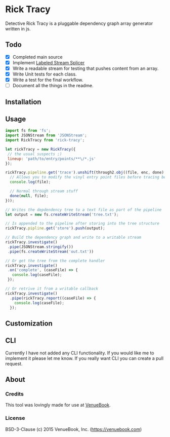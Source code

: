 # Rick Tracy
Detective Rick Tracy is a pluggable dependency graph array generator written in js.

## Todo

 - [x] Completed main source
 - [x] Implement [Labeled Stream Splicer](https://github.com/substack/labeled-stream-splicer)
 - [x] Write a readable stream for testing that pushes content from an array.
 - [x] Write Unit tests for each class.
 - [x] Write a test for the final workflow.
 - [ ] Document all the things in the readme.

## Installation

## Usage

```js
import fs from 'fs';
import JSONStream from 'JSONStream';
import RickTracy from 'rick-tracy';

let rickTracy = new RickTracy({
 // the usual suspects ;)
 lineup: 'path/to/entry/points/**\/*.js'
});

rickTracy.pipeline.get('trace').unshift(through2.obj((file, enc, done) => {
  // Allows you to modify the vinyl entry point files before tracing begins.
  console.log(file);

  // Normal through stream stuff
  done(null, file);
}));

// Writes the depdendency tree to a text file as part of the pipeline
let output = new fs.createWriteStream('tree.txt');

// Is appended to the pipeline after storing into the tree structure
rickTracy.pipline.get('store').push(output);

// Build the dependency graph and write to a writable stream
rickTracy.investigate()
 .pipe(JSONStream.stringify())
 .pipe(fs.createWriteStream('out.txt'))

// Or get the tree from the complete handler
rickTracy.investigate()
 .on('complete', (caseFile) => {
   console.log(caseFile);
 });

// Or retrive it from a writable callback
rickTracy.investigate()
  .pipe(rickTracy.report((caseFile) => {
    console.log(caseFile);
  });
```

## Customization

## CLI
Currently I have not added any CLI functionality. If you would like me to implement it please let me know. If you really want CLI you can create a pull request.

## About

### Credits
This tool was lovingly made for use at [VenueBook](https://venuebook.com/).

### License
BSD-3-Clause (c) 2015 VenueBook, Inc. (https://venuebook.com)
